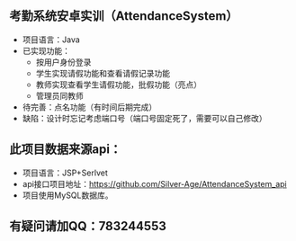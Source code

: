 
## 考勤系统安卓实训（AttendanceSystem）
 - 项目语言：Java
 - 已实现功能：
   + 按用户身份登录
   + 学生实现请假功能和查看请假记录功能
   + 教师实现查看学生请假功能，批假功能（亮点）
   + 管理员同教师
 - 待完善：点名功能（有时间后期完成）
 - 缺陷：设计时忘记考虑端口号（端口号固定死了，需要可以自己修改）

## 此项目数据来源api：
 - 项目语言：JSP+Serlvet
 - api接口项目地址：https://github.com/Silver-Age/AttendanceSystem_api
 - 项目使用MySQL数据库。


## 有疑问请加QQ：783244553
